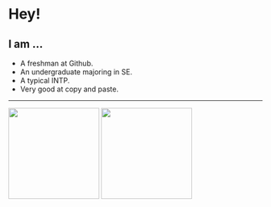 # Hey!

## I am ...

- A freshman at Github.
- An undergraduate majoring in SE.
- A typical INTP.
- Very good at copy and paste.

---

<p>
  <img height="180em" src="https://github-readme-stats.vercel.app/api?username=C-256&show_icons=true&count_private=true" />
  <img height="180em" src="https://github-readme-stats.vercel.app/api/top-langs/?username=C-256&layout=compact" />
</p>
